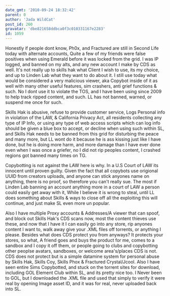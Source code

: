 ```yaml
---
date_gmt: '2010-09-24 18:32:42'
parent: 0
author: 'Jada WildCat'
post_id: 260
gravatar: 'dbe821658ddbca0f3c010331167e2283'
id: 1059
---
```


Honestly if people dont know, Ph0x, and Fractured are still in Second Life today with alternate accounts, Quite a few of my friends were false positives when using Emerald before it was locked from the grid. I was IP logged, and banned on my alts, and any new account I make by CDS as well. It's not really up to skills hak what Client I wish to use, its my choice, and up to Linden Lab what they want to do about it. I still use today what would be considered a very malicious viewer, aka Copybot inside of it as well with many other useful features, sim crashers, anti grief functions &amp; such. No I dont use it to violate the TOS, and I have been using since 2009 to help track ripped content, and such. LL has not banned, warned, or suspend me once for such.

Skills Hak is abusive, refuse to provide customer service, Logs Personal info in violation of the LAW, &amp; California Privacy Act, all residents collecting any type of IP Info, or using any type of web access scripts which can log info should be given a blue box to accept, or decline when using such within SL, and Skills Hak needs to be banned from this grid for disturbing the peace and many more, but LL wont do it because he is ass kissing just like I have done, but he is doing more harm, and more damage than I have ever done even when I was once a griefer, no I did not rip peoples content, I crashed regions got banned many times on TG.

Copybotting is not against the LAW here is why. In a U.S Court of LAW its innocent until proven guilty. Given the fact that all copybots use origional UUID from creators uploads, and anyone can stick anyones name on anything, there is no proof, so therefore you can't really sue. The most if Linden Lab banning an account anything more in a court of LAW a person could easily get away with it, While I believe it is wrong to steal, until LL does something about Skills &amp; ways to close off all the exploiting this will continue, and just make SL even more un popular.

Also I have multiple Proxy accounts &amp; Addresses/A viewer that can spoof, and block out Skills Hak's CDS scans now, most the content thieves use these, and now that I have it I can easily go into any store, rip anyones content I want to, walk away give your .XML files off torrents, or anything I please. Besides what does CDS protect you from anyways? It protects your stores, so what, A friend goes and buys the product for me, comes to a sandbox and I copy it off them, or people going to clubs and copybotting other peoplse avatars, sandboxes, or welcome area's/places CDS is not. CDS does not protect but is a simple datamine system for personal abuse by Skills Hak, Skills Coy, Skills Phox &amp; Fractured Crystal/Jcool. Also I have seen entire Sims Copybotted, and stuck on the torrent sites for download, including GOL Element Club within SL, and its pretty nice too. I Never been to GOL, but I downloaded the .XML file and used that simply to verify it were real by opening Image asset ID, and it was for real, never uploaded back into SL.
